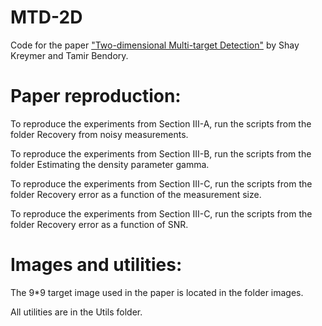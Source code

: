 # MTD-2D
 Code for the paper ["Two-dimensional Multi-target Detection"](https://arxiv.org/abs/2105.06765) by Shay Kreymer and Tamir Bendory.
 
 # Paper reproduction:
 
 To reproduce the experiments from Section III-A, run the scripts from the folder Recovery from noisy measurements.
 
 To reproduce the experiments from Section III-B, run the scripts from the folder Estimating the density parameter gamma.
 
 To reproduce the experiments from Section III-C, run the scripts from the folder Recovery error as a function of the measurement size.
 
 To reproduce the experiments from Section III-C, run the scripts from the folder Recovery error as a function of SNR.
 
 # Images and utilities:
 
 The 9*9 target image used in the paper is located in the folder images.
 
 All utilities are in the Utils folder.
 
